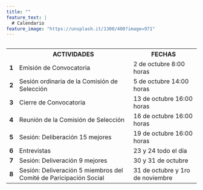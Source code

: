 ```yaml
---
title: ""
feature_text: |
  # Calendario
feature_image: "https://unsplash.it/1300/400?image=971"
---
```


<div style="overflow-x:auto;">
<table><tbody>
	<tr><th></th><th><b>ACTIVIDADES</b></th><th><b>FECHAS</b></th></tr>
	<tr><td><b>1</b></td><td>Emisión de Convocatoria</td><td>2 de octubre 8:00 horas</td></tr>
	<tr><td><b>2</b></td><td>Sesión ordinaria de la Comisión de Selección</td><td>5 de octubre 14:00 horas</td></tr>
	<tr><td><b>3</b></td><td>Cierre de Convocatoria</td><td>13 de octubre 16:00 horas</td></tr>
	<tr><td><b>4</b></td><td>Reunión de la Comisión de Selección</td><td>16 de octubre 16:00 horas</td></tr>
	<tr><td><b>5</b></td><td>Sesión: Deliberación 15 mejores</td><td>19 de octubre 16:00 horas</td></tr>
	<tr><td><b>6</b></td><td>Entrevistas</td><td>23 y 24 todo el día</td></tr>
	<tr><td><b>7</b></td><td>Sesión: Deliveración 9 mejores</td><td>30 y 31 de octubre</td></tr>
	<tr><td><b>8</b></td><td>Sesión: Deliveración 5 miembros del Comité de Paricipación Social</td><td>31 de octubre y 1ro de noviembre</td></tr>
</tbody></table>
</div>